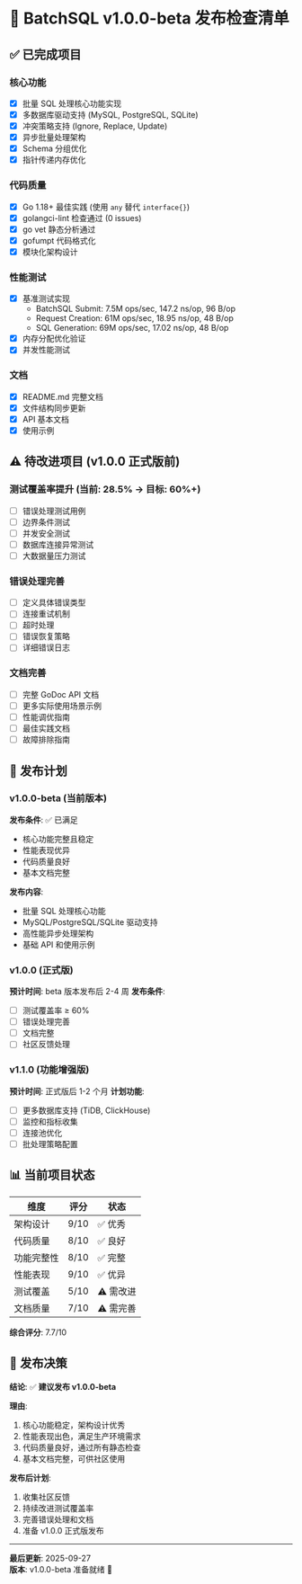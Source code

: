 # 🚀 BatchSQL v1.0.0-beta 发布检查清单

## ✅ 已完成项目

### 核心功能
- [x] 批量 SQL 处理核心功能实现
- [x] 多数据库驱动支持 (MySQL, PostgreSQL, SQLite)
- [x] 冲突策略支持 (Ignore, Replace, Update)
- [x] 异步批量处理架构
- [x] Schema 分组优化
- [x] 指针传递内存优化

### 代码质量
- [x] Go 1.18+ 最佳实践 (使用 `any` 替代 `interface{}`)
- [x] golangci-lint 检查通过 (0 issues)
- [x] go vet 静态分析通过
- [x] gofumpt 代码格式化
- [x] 模块化架构设计

### 性能测试
- [x] 基准测试实现
  - BatchSQL Submit: 7.5M ops/sec, 147.2 ns/op, 96 B/op
  - Request Creation: 61M ops/sec, 18.95 ns/op, 48 B/op
  - SQL Generation: 69M ops/sec, 17.02 ns/op, 48 B/op
- [x] 内存分配优化验证
- [x] 并发性能测试

### 文档
- [x] README.md 完整文档
- [x] 文件结构同步更新
- [x] API 基本文档
- [x] 使用示例

## ⚠️ 待改进项目 (v1.0.0 正式版前)

### 测试覆盖率提升 (当前: 28.5% → 目标: 60%+)
- [ ] 错误处理测试用例
- [ ] 边界条件测试
- [ ] 并发安全测试
- [ ] 数据库连接异常测试
- [ ] 大数据量压力测试

### 错误处理完善
- [ ] 定义具体错误类型
- [ ] 连接重试机制
- [ ] 超时处理
- [ ] 错误恢复策略
- [ ] 详细错误日志

### 文档完善
- [ ] 完整 GoDoc API 文档
- [ ] 更多实际使用场景示例
- [ ] 性能调优指南
- [ ] 最佳实践文档
- [ ] 故障排除指南

## 🎯 发布计划

### v1.0.0-beta (当前版本)
**发布条件**: ✅ 已满足
- 核心功能完整且稳定
- 性能表现优异
- 代码质量良好
- 基本文档完整

**发布内容**:
- 批量 SQL 处理核心功能
- MySQL/PostgreSQL/SQLite 驱动支持
- 高性能异步处理架构
- 基础 API 和使用示例

### v1.0.0 (正式版)
**预计时间**: beta 版本发布后 2-4 周
**发布条件**:
- [ ] 测试覆盖率 ≥ 60%
- [ ] 错误处理完善
- [ ] 文档完整
- [ ] 社区反馈处理

### v1.1.0 (功能增强版)
**预计时间**: 正式版后 1-2 个月
**计划功能**:
- [ ] 更多数据库支持 (TiDB, ClickHouse)
- [ ] 监控和指标收集
- [ ] 连接池优化
- [ ] 批处理策略配置

## 📊 当前项目状态

| 维度 | 评分 | 状态 |
|------|------|------|
| 架构设计 | 9/10 | ✅ 优秀 |
| 代码质量 | 8/10 | ✅ 良好 |
| 功能完整性 | 8/10 | ✅ 完整 |
| 性能表现 | 9/10 | ✅ 优异 |
| 测试覆盖 | 5/10 | ⚠️ 需改进 |
| 文档质量 | 7/10 | ⚠️ 需完善 |

**综合评分**: 7.7/10

## 🚀 发布决策

**结论**: ✅ **建议发布 v1.0.0-beta**

**理由**:
1. 核心功能稳定，架构设计优秀
2. 性能表现出色，满足生产环境需求
3. 代码质量良好，通过所有静态检查
4. 基本文档完整，可供社区使用

**发布后计划**:
1. 收集社区反馈
2. 持续改进测试覆盖率
3. 完善错误处理和文档
4. 准备 v1.0.0 正式版发布

---

**最后更新**: 2025-09-27  
**版本**: v1.0.0-beta 准备就绪 🎉